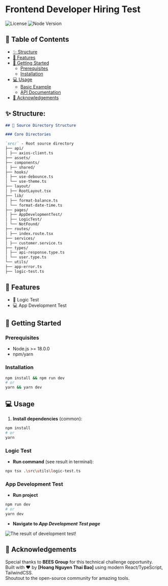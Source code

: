 # Frontend Developer Hiring Test

![License](https://img.shields.io/badge/license-MIT-blue.svg)
![Node Version](https://img.shields.io/badge/node-%3E%3D18.0.0-brightgreen.svg)

## 📖 Table of Contents

- [✨ Structure](#-structure)
- [🎊 Features](#-features)
- [🚀 Getting Started](#-getting-started)
  - [Prerequisites](#prerequisites)
  - [Installation](#installation)
- [💻 Usage](#-usage)
  - [Basic Example](#basic-example)
  - [API Documentation](#api-documentation)
- [👏 Acknowledgements](#-acknowledgements)

## ✨ Structure:

```markdown
## 📂 Source Directory Structure

### Core Directories

`src/` - Root source directory
├── api/
│ ├── axios-client.ts
├── assets/
├── components/
│ ├── shared/
├── hooks/
│ ├── use-debounce.ts
│ └── use-theme.ts
├── layout/
│ ├── RootLayout.tsx
├── lib/
│ ├── format-balance.ts
│ └── format-date-time.ts
├── pages/
│ ├── AppDevelopmentTest/
│ ├── LogicTest/
│ └── NotFound/
├── routes/
│ ├── index.route.tsx
├── services/
│ ├── customer.service.ts
├── types/
│ ├── api-response.type.ts
│ └── user.type.ts
└── utils/
├── app-error.ts
├── logic-test.ts
```

## 🎊 Features

- 🧠 Logic Test
- 💻 App Development Test

## 🚀 Getting Started

### Prerequisites

- Node.js >= 18.0.0
- npm/yarn

### Installation

```bash
npm install && npm run dev
# or
yarn && yarn dev
```

## 💻 Usage

1. **Install dependencies** (common):

```bash
npm install
# or
yarn
```

### Logic Test

- **Run command** (see result in terminal):

```bash
npx tsx .\src\utils\logic-test.ts
```

### App Development Test

- **Run project**

```bash
npm run dev
# or
yarn dev
```

- **Navigate to _App Development Test page_**

![The result of development test!](/assets/development-test.png 'Development Test')

## 👏 Acknowledgements

Special thanks to **BEES Group** for this technical challenge opportunity.  
Built with ❤️ by **[Hoang Nguyen Thai Bao]** using modern React/TypeScript, TailwindCSS.  
Shoutout to the open-source community for amazing tools.
